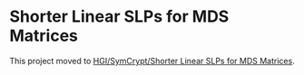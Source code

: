 # Shorter Linear SLPs for MDS Matrices

This project moved to [HGI/SymCrypt/Shorter Linear SLPs for MDS Matrices](https://github.com/rub-hgi/shorter_linear_slps_for_mds_matrices).
